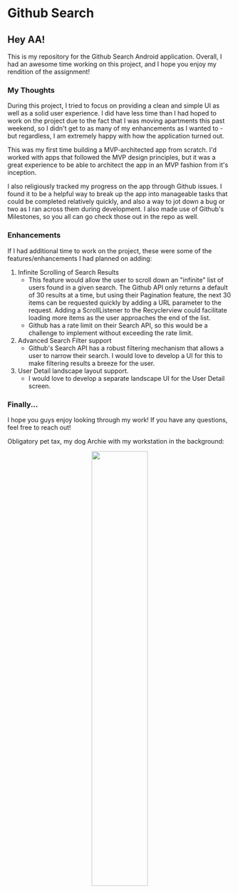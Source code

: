 # Github Search
## Hey AA!

This is my repository for the Github Search Android application. Overall, I had an awesome time working on this project, and I hope you enjoy my rendition of the assignment!

### My Thoughts
During this project, I tried to focus on providing a clean and simple UI as well as a solid user experience. I did have less time than I had hoped to work on the project due to the fact that I was moving apartments this past weekend, so I didn't get to as many of my enhancements as I wanted to - but regardless, I am extremely happy with how the application turned out.

This was my first time building a MVP-architected app from scratch. I'd worked with apps that followed the MVP design principles, but it was a great experience to be able to architect the app in an MVP fashion from it's inception.

I also religiously tracked my progress on the app through Github issues. I found it to be a helpful way to break up the app into manageable tasks that could be completed relatively quickly, and also a way to jot down a bug or two as I ran across them during development. I also made use of Github's Milestones, so you all can go check those out in the repo as well.

### Enhancements
If I had additional time to work on the project, these were some of the features/enhancements I had planned on adding:
1. Infinite Scrolling of Search Results
   * This feature would allow the user to scroll down an "infinite" list of users found in a given search. The Github API only returns a default of 30 results at a time, but using their Pagination feature, the next 30 items can be requested quickly by adding a URL parameter to the request. Adding a ScrollListener to the Recyclerview could facilitate loading more items as the user approaches the end of the list.
   * Github has a rate limit on their Search API, so this would be a challenge to implement without exceeding the rate limit.
2. Advanced Search Filter support
   * Github's Search API has a robust filtering mechanism that allows a user to narrow their search. I would love to develop a UI for this to make filtering results a breeze for the user.
3. User Detail landscape layout support.
   * I would love to develop a separate landscape UI for the User Detail screen.
   
### Finally...
I hope you guys enjoy looking through my work! If you have any questions, feel free to reach out! 

Obligatory pet tax, my dog Archie with my workstation in the background:
<div align="center"><img src="http://i.imgur.com/xOSVRqZ.jpg" style="width:50%"></div>
